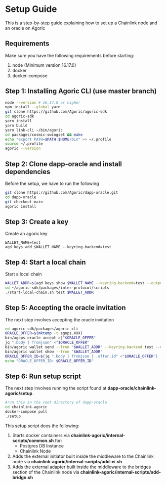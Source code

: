 # Setup Guide

This is a step-by-step guide explaining how to set up a Chainlink node and an oracle on Agoric

## Requirements

Make sure you have the following requirements before starting:
1. node (Minimum version 16.17.0)
2. docker
3. docker-compose

## Step 1: Installing Agoric CLI (use master branch)

``` bash
node --version # 16.17.0 or higher
npm install --global yarn
git clone https://github.com/Agoric/agoric-sdk
cd agoric-sdk
yarn install
yarn build
yarn link-cli ~/bin/agoric
cd packages/cosmic-swingset && make
echo "export PATH=$PATH:$HOME/bin" >> ~/.profile
source ~/.profile
agoric --version
```

## Step 2: Clone dapp-oracle and install dependencies

Before the setup, we have to run the following

```bash
git clone https://github.com/Agoric/dapp-oracle.git
cd dapp-oracle
git checkout main
agoric install
```

## Step 3: Create a key

Create an agoric key

```
WALLET_NAME=test
agd keys add $WALLET_NAME --keyring-backend=test
```

## Step 4: Start a local chain

Start a local chain

```bash
WALLET_ADDR=$(agd keys show $WALLET_NAME --keyring-backend=test --output=json | jq -r .address)
cd ~/agoric-sdk/packages/inter-protocol/scripts
./start-local-chain.sh test $WALLET_ADDR
```

## Step 5: Accepting the oracle invitation

The next step involves accepting the oracle invitation

```bash
cd agoric-sdk/packages/agoric-cli
ORACLE_OFFER=$(mktemp -t agops.XXX)
bin/agops oracle accept >|"$ORACLE_OFFER"
jq ".body | fromjson" <"$ORACLE_OFFER"
bin/agoric wallet send --from "$WALLET_ADDR" --keyring-backend test --offer "$ORACLE_OFFER"
bin/agoric wallet show --from "$WALLET_ADDR"
ORACLE_OFFER_ID=$(jq ".body | fromjson | .offer.id" <"$ORACLE_OFFER")
echo "ORACLE_OFFER_ID: $ORACLE_OFFER_ID"
```

## Step 6: Run setup script

The next step involves running the script found at <b>dapp-oracle/chainlink-agoric/setup</b>.

```bash
#run this in the root directory of dapp-oracle
cd chainlink-agoric
docker-compose pull
./setup
```

This setup script does the following:
1. Starts docker containers via <b>chainlink-agoric/internal-scripts/common.sh</b> for:
    - Postgres DB Instance
    - Chainlink Node
2. Adds the external initiator built inside the middleware to the Chainlink node via <b>chainlink-agoric/internal-scripts/add-ei.sh</b>
3. Adds the external adapter built inside the middleware to the bridges section of the Chainlink node via <b>chainlink-agoric/internal-scripts/add-bridge.sh</b>
